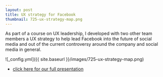 ```yaml
---
layout: post
title: UX strategy for Facebook
thumbnail: 725-ux-strategy-map.png
---
```



As part of a course on UX leadership, I developed with two other team members a UX strategy to help lead Facebook into the future of social media and out of the current controversy around the company and social media in general. 

![_config.yml]({{ site.baseurl }}/images/725-ux-strategy-map.png)

- [click here for our full presentation](https://harishtella.github.io/documents/725-facebook-strategy.pdf)
<br/>
